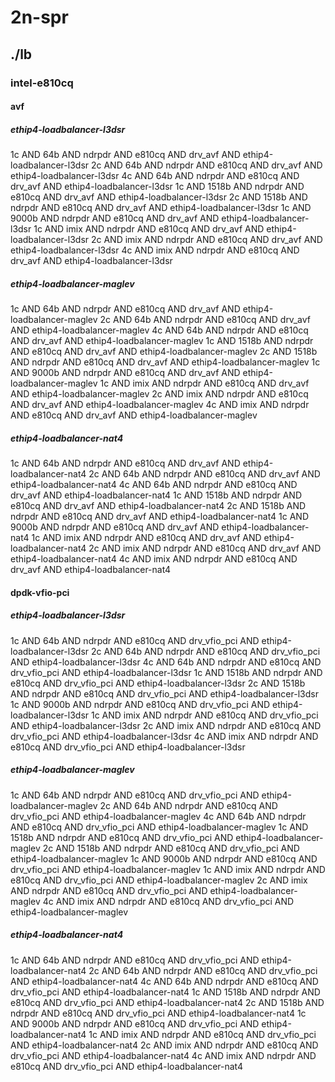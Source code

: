 # 2n-spr
## ./lb
### intel-e810cq
#### avf
##### ethip4-loadbalancer-l3dsr
1c AND 64b AND ndrpdr AND e810cq AND drv_avf AND ethip4-loadbalancer-l3dsr
2c AND 64b AND ndrpdr AND e810cq AND drv_avf AND ethip4-loadbalancer-l3dsr
4c AND 64b AND ndrpdr AND e810cq AND drv_avf AND ethip4-loadbalancer-l3dsr
1c AND 1518b AND ndrpdr AND e810cq AND drv_avf AND ethip4-loadbalancer-l3dsr
2c AND 1518b AND ndrpdr AND e810cq AND drv_avf AND ethip4-loadbalancer-l3dsr
1c AND 9000b AND ndrpdr AND e810cq AND drv_avf AND ethip4-loadbalancer-l3dsr
1c AND imix AND ndrpdr AND e810cq AND drv_avf AND ethip4-loadbalancer-l3dsr
2c AND imix AND ndrpdr AND e810cq AND drv_avf AND ethip4-loadbalancer-l3dsr
4c AND imix AND ndrpdr AND e810cq AND drv_avf AND ethip4-loadbalancer-l3dsr
##### ethip4-loadbalancer-maglev
1c AND 64b AND ndrpdr AND e810cq AND drv_avf AND ethip4-loadbalancer-maglev
2c AND 64b AND ndrpdr AND e810cq AND drv_avf AND ethip4-loadbalancer-maglev
4c AND 64b AND ndrpdr AND e810cq AND drv_avf AND ethip4-loadbalancer-maglev
1c AND 1518b AND ndrpdr AND e810cq AND drv_avf AND ethip4-loadbalancer-maglev
2c AND 1518b AND ndrpdr AND e810cq AND drv_avf AND ethip4-loadbalancer-maglev
1c AND 9000b AND ndrpdr AND e810cq AND drv_avf AND ethip4-loadbalancer-maglev
1c AND imix AND ndrpdr AND e810cq AND drv_avf AND ethip4-loadbalancer-maglev
2c AND imix AND ndrpdr AND e810cq AND drv_avf AND ethip4-loadbalancer-maglev
4c AND imix AND ndrpdr AND e810cq AND drv_avf AND ethip4-loadbalancer-maglev
##### ethip4-loadbalancer-nat4
1c AND 64b AND ndrpdr AND e810cq AND drv_avf AND ethip4-loadbalancer-nat4
2c AND 64b AND ndrpdr AND e810cq AND drv_avf AND ethip4-loadbalancer-nat4
4c AND 64b AND ndrpdr AND e810cq AND drv_avf AND ethip4-loadbalancer-nat4
1c AND 1518b AND ndrpdr AND e810cq AND drv_avf AND ethip4-loadbalancer-nat4
2c AND 1518b AND ndrpdr AND e810cq AND drv_avf AND ethip4-loadbalancer-nat4
1c AND 9000b AND ndrpdr AND e810cq AND drv_avf AND ethip4-loadbalancer-nat4
1c AND imix AND ndrpdr AND e810cq AND drv_avf AND ethip4-loadbalancer-nat4
2c AND imix AND ndrpdr AND e810cq AND drv_avf AND ethip4-loadbalancer-nat4
4c AND imix AND ndrpdr AND e810cq AND drv_avf AND ethip4-loadbalancer-nat4
#### dpdk-vfio-pci
##### ethip4-loadbalancer-l3dsr
1c AND 64b AND ndrpdr AND e810cq AND drv_vfio_pci AND ethip4-loadbalancer-l3dsr
2c AND 64b AND ndrpdr AND e810cq AND drv_vfio_pci AND ethip4-loadbalancer-l3dsr
4c AND 64b AND ndrpdr AND e810cq AND drv_vfio_pci AND ethip4-loadbalancer-l3dsr
1c AND 1518b AND ndrpdr AND e810cq AND drv_vfio_pci AND ethip4-loadbalancer-l3dsr
2c AND 1518b AND ndrpdr AND e810cq AND drv_vfio_pci AND ethip4-loadbalancer-l3dsr
1c AND 9000b AND ndrpdr AND e810cq AND drv_vfio_pci AND ethip4-loadbalancer-l3dsr
1c AND imix AND ndrpdr AND e810cq AND drv_vfio_pci AND ethip4-loadbalancer-l3dsr
2c AND imix AND ndrpdr AND e810cq AND drv_vfio_pci AND ethip4-loadbalancer-l3dsr
4c AND imix AND ndrpdr AND e810cq AND drv_vfio_pci AND ethip4-loadbalancer-l3dsr
##### ethip4-loadbalancer-maglev
1c AND 64b AND ndrpdr AND e810cq AND drv_vfio_pci AND ethip4-loadbalancer-maglev
2c AND 64b AND ndrpdr AND e810cq AND drv_vfio_pci AND ethip4-loadbalancer-maglev
4c AND 64b AND ndrpdr AND e810cq AND drv_vfio_pci AND ethip4-loadbalancer-maglev
1c AND 1518b AND ndrpdr AND e810cq AND drv_vfio_pci AND ethip4-loadbalancer-maglev
2c AND 1518b AND ndrpdr AND e810cq AND drv_vfio_pci AND ethip4-loadbalancer-maglev
1c AND 9000b AND ndrpdr AND e810cq AND drv_vfio_pci AND ethip4-loadbalancer-maglev
1c AND imix AND ndrpdr AND e810cq AND drv_vfio_pci AND ethip4-loadbalancer-maglev
2c AND imix AND ndrpdr AND e810cq AND drv_vfio_pci AND ethip4-loadbalancer-maglev
4c AND imix AND ndrpdr AND e810cq AND drv_vfio_pci AND ethip4-loadbalancer-maglev
##### ethip4-loadbalancer-nat4
1c AND 64b AND ndrpdr AND e810cq AND drv_vfio_pci AND ethip4-loadbalancer-nat4
2c AND 64b AND ndrpdr AND e810cq AND drv_vfio_pci AND ethip4-loadbalancer-nat4
4c AND 64b AND ndrpdr AND e810cq AND drv_vfio_pci AND ethip4-loadbalancer-nat4
1c AND 1518b AND ndrpdr AND e810cq AND drv_vfio_pci AND ethip4-loadbalancer-nat4
2c AND 1518b AND ndrpdr AND e810cq AND drv_vfio_pci AND ethip4-loadbalancer-nat4
1c AND 9000b AND ndrpdr AND e810cq AND drv_vfio_pci AND ethip4-loadbalancer-nat4
1c AND imix AND ndrpdr AND e810cq AND drv_vfio_pci AND ethip4-loadbalancer-nat4
2c AND imix AND ndrpdr AND e810cq AND drv_vfio_pci AND ethip4-loadbalancer-nat4
4c AND imix AND ndrpdr AND e810cq AND drv_vfio_pci AND ethip4-loadbalancer-nat4
